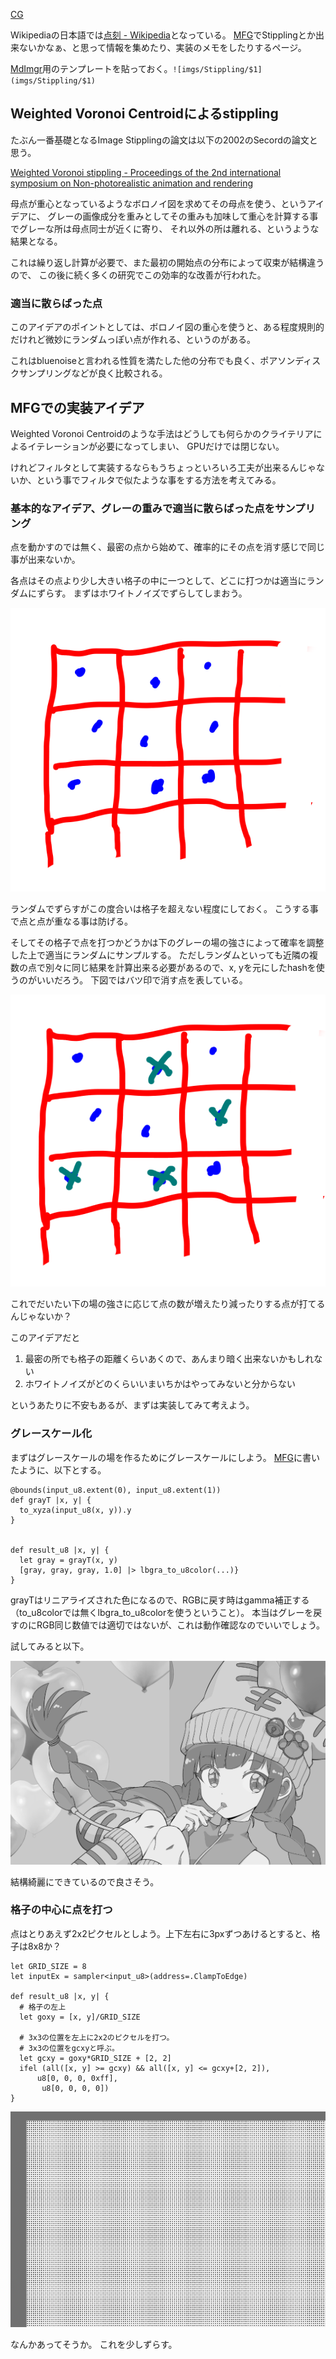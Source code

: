 [CG](CG)

Wikipediaの日本語では[点刻 - Wikipedia](https://ja.wikipedia.org/wiki/%E7%82%B9%E5%88%BB)となっている。
[MFG](MFG)でStipplingとか出来ないかなぁ、と思って情報を集めたり、実装のメモをしたりするページ。

[MdImgr](MdImgr)用のテンプレートを貼っておく。`![imgs/Stippling/$1](imgs/Stippling/$1)`

## Weighted Voronoi Centroidによるstippling

たぶん一番基礎となるImage Stipplingの論文は以下の2002のSecordの論文と思う。

[Weighted Voronoi stippling - Proceedings of the 2nd international symposium on Non-photorealistic animation and rendering](https://dl.acm.org/doi/abs/10.1145/508530.508537)

母点が重心となっているようなボロノイ図を求めてその母点を使う、というアイデアに、
グレーの画像成分を重みとしてその重みも加味して重心を計算する事でグレーな所は母点同士が近くに寄り、
それ以外の所は離れる、というような結果となる。

これは繰り返し計算が必要で、また最初の開始点の分布によって収束が結構違うので、
この後に続く多くの研究でこの効率的な改善が行われた。

### 適当に散らばった点

このアイデアのポイントとしては、ボロノイ図の重心を使うと、ある程度規則的だけれど微妙にランダムっぽい点が作れる、というのがある。

これはbluenoiseと言われる性質を満たした他の分布でも良く、ポアソンディスクサンプリングなどが良く比較される。

## MFGでの実装アイデア

Weighted Voronoi Centroidのような手法はどうしても何らかのクライテリアによるイテレーションが必要になってしまい、
GPUだけでは閉じない。

けれどフィルタとして実装するならもうちょっといろいろ工夫が出来るんじゃないか、という事でフィルタで似たような事をする方法を考えてみる。

### 基本的なアイデア、グレーの重みで適当に散らばった点をサンプリング

点を動かすのでは無く、最密の点から始めて、確率的にその点を消す感じで同じ事が出来ないか。

各点はその点より少し大きい格子の中に一つとして、どこに打つかは適当にランダムにずらす。
まずはホワイトノイズでずらしてしまおう。

![imgs/Stippling/2025_0820_134151.png](imgs/Stippling/2025_0820_134151.png)

ランダムでずらすがこの度合いは格子を超えない程度にしておく。
こうする事で点と点が重なる事は防げる。

そしてその格子で点を打つかどうかは下のグレーの場の強さによって確率を調整した上で適当にランダムにサンプルする。
ただしランダムといっても近隣の複数の点で別々に同じ結果を計算出来る必要があるので、x, yを元にしたhashを使うのがいいだろう。
下図ではバツ印で消す点を表している。

![imgs/Stippling/2025_0820_134327.png](imgs/Stippling/2025_0820_134327.png)

これでだいたい下の場の強さに応じて点の数が増えたり減ったりする点が打てるんじゃないか？

このアイデアだと

1. 最密の所でも格子の距離くらいあくので、あんまり暗く出来ないかもしれない
2. ホワイトノイズがどのくらいいまいちかはやってみないと分からない

というあたりに不安もあるが、まずは実装してみて考えよう。

### グレースケール化

まずはグレースケールの場を作るためにグレースケールにしよう。
[MFG](MFG)に書いたように、以下とする。

```
@bounds(input_u8.extent(0), input_u8.extent(1))
def grayT |x, y| {
  to_xyza(input_u8(x, y)).y
}


def result_u8 |x, y| {
  let gray = grayT(x, y)
  [gray, gray, gray, 1.0] |> lbgra_to_u8color(...)}
}
```

grayTはリニアライズされた色になるので、RGBに戻す時はgamma補正する（to_u8colorでは無くlbgra_to_u8colorを使うということ）。
本当はグレーを戻すのにRGB同じ数値では適切ではないが、これは動作確認なのでいいでしょう。

試してみると以下。

![imgs/Stippling/2025_0820_144940.png](imgs/Stippling/2025_0820_144940.png)

結構綺麗にできているので良さそう。

### 格子の中心に点を打つ

点はとりあえず2x2ピクセルとしよう。上下左右に3pxずつあけるとすると、格子は8x8か？

```
let GRID_SIZE = 8
let inputEx = sampler<input_u8>(address=.ClampToEdge)

def result_u8 |x, y| {
  # 格子の左上
  let goxy = [x, y]/GRID_SIZE

  # 3x3の位置を左上に2x2のピクセルを打つ。
  # 3x3の位置をgcxyと呼ぶ。
  let gcxy = goxy*GRID_SIZE + [2, 2]
  ifel (all([x, y] >= gcxy) && all([x, y] <= gcxy+[2, 2]),
      u8[0, 0, 0, 0xff],
       u8[0, 0, 0, 0])
}
```

![imgs/Stippling/2025_0820_200033.png](imgs/Stippling/2025_0820_200033.png)

なんかあってそうか。
これを少しずらす。